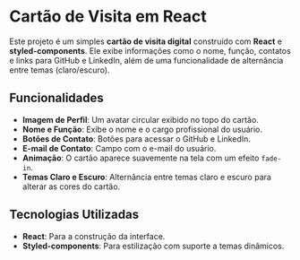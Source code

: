 # Cartão de Visita em React

Este projeto é um simples **cartão de visita digital** construído com **React** e **styled-components**. Ele exibe informações como o nome, função, contatos e links para GitHub e LinkedIn, além de uma funcionalidade de alternância entre temas (claro/escuro).

## Funcionalidades

- **Imagem de Perfil**: Um avatar circular exibido no topo do cartão.
- **Nome e Função**: Exibe o nome e o cargo profissional do usuário.
- **Botões de Contato**: Botões para acessar o GitHub e LinkedIn.
- **E-mail de Contato**: Campo com o e-mail do usuário.
- **Animação**: O cartão aparece suavemente na tela com um efeito `fade-in`.
- **Temas Claro e Escuro**: Alternância entre temas claro e escuro para alterar as cores do cartão.

## Tecnologias Utilizadas

- **React**: Para a construção da interface.
- **Styled-components**: Para estilização com suporte a temas dinâmicos.
  
